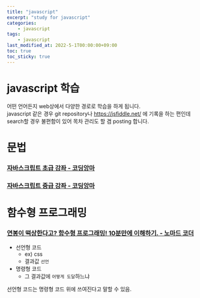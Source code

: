 ```yaml
---
title: "javascript"
excerpt: "study for javascript"
categories:
    - javascript
tags:
    - javascript
last_modified_at: 2022-5-1T00:00:00+09:00
toc: true
toc_sticky: true
---
```


# javascript 학습
어떤 언어든지 web상에서 다양한 경로로 학습을 하게 됩니다.  
javascript 같은 경우 git repository나 https://jsfiddle.net/ 에 기록을 하는 편인데 search할 경우 불편함이 있어 목차 관리도 할 겸 posting 합니다.

# 문법
### [자바스크립트 초급 강좌 - 코딩앙마](https://www.youtube.com/playlist?list=PLZKTXPmaJk8JDicsOyY2cTcwXmBa-ZceI)  
### [자바스크립트 중급 강좌 - 코딩앙마](https://www.youtube.com/playlist?list=PLZKTXPmaJk8JZ2NAC538UzhY_UNqMdZB4)

# 함수형 프로그래밍
### [연봉이 떡상한다고? 함수형 프로그래밍! 10분만에 이해하기. - 노마드 코더](https://www.youtube.com/watch?v=7aEQLvvnQIY&t=13s)
- 선언형 코드
  - ex) css
  - 결과값 `선언`
- 명령형 코드
  - 그 결과값에 `어떻게 도달`하느냐  

선언형 코드는 명령형 코드 위에 쓰여진다고 말할 수 있음.
